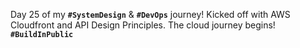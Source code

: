  Day 25 of my **`#SystemDesign`** & **`#DevOps`** journey! Kicked off with AWS Cloudfront and API Design Principles. The cloud journey begins! **`#BuildInPublic`**